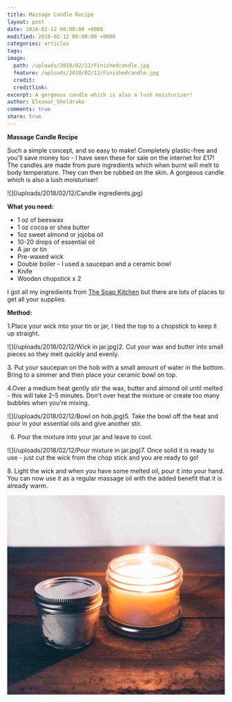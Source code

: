 ```yaml
---
title: Massage Candle Recipe
layout: post
date: 2018-02-12 00:00:00 +0000
modified: 2018-02-12 00:00:00 +0000
categories: articles
tags:
image:
  path: /uploads/2018/02/12/Finishedcandle.jpg
  feature: /uploads/2018/02/12/Finishedcandle.jpg
  credit:
  creditlink:
excerpt: A gorgeous candle which is also a lush moisturiser!
author: Eleanor_Sheldrake
comments: true
share: true
---
```

**Massage Candle Recipe**

Such a simple concept, and so easy to make! Completely plastic-free and you'll save money too - I have seen these for sale on the internet for £17! The candles are made from pure ingredients which when burnt will melt to body temperature. They can then be rubbed on the skin. A gorgeous candle which is also a lush moisturiser!

![](/uploads/2018/02/12/Candle ingredients.jpg)

**What you need:**

* 1 oz of beeswax
* 1 oz cocoa or shea butter
* 1oz sweet almond or jojoba oil
* 10-20 drops of essential oil
* A jar or tin
* Pre-waxed wick
* Double boiler - I used a saucepan and a ceramic bowl
* Knife
* Wooden chopstick x 2

I got all my ingredients from [The Soap Kitchen](https://www.thesoapkitchen.co.uk "The Soap Kitchen") but there are lots of places to get all your supplies.

**Method:**

1\.Place your wick into your tin or jar, I tied the top to a chopstick to keep it up straight.

![](/uploads/2018/02/12/Wick in jar.jpg)2. Cut your wax and butter into small pieces so they melt quickly and evenly.

3\. Put your saucepan on the hob with a small amount of water in the bottom. Bring to a simmer and then place your ceramic bowl on top.

4\.Over a medium heat gently stir the wax, butter and almond oil until melted - this will take 2-5 minutes. Don't over heat the mixture or create too many bubbles when you're mixing.

![](/uploads/2018/02/12/Bowl on hob.jpg)5. Take the bowl off the heat and pour in your essential oils and give another stir.

6. Pour the mixture into your jar and leave to cool.

![](/uploads/2018/02/12/Pour mixture in jar.jpg)7. Once solid it is ready to use - just cut the wick from the chop stick and you are ready to go!

8\. Light the wick and when you have some melted oil, pour it into your hand. You can now use it as a regular massage oil with the added benefit that it is already warm.

![](/uploads/2018/02/12/litcandlejar1.jpeg)
